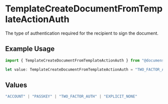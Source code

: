 # TemplateCreateDocumentFromTemplateActionAuth

The type of authentication required for the recipient to sign the document.

## Example Usage

```typescript
import { TemplateCreateDocumentFromTemplateActionAuth } from "@documenso/sdk-typescript/models/operations";

let value: TemplateCreateDocumentFromTemplateActionAuth = "TWO_FACTOR_AUTH";
```

## Values

```typescript
"ACCOUNT" | "PASSKEY" | "TWO_FACTOR_AUTH" | "EXPLICIT_NONE"
```